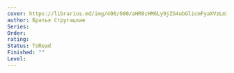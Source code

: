 ```yaml
---
cover: https://librarius.md/img/400/600/aHR0cHM6Ly9jZG4ubGlicmFyaXVzLm1kL2ltZy9jYXRhbG9nL3BvbmVkZWxpbmlrLW5hY2hpbmFldHN5YS12LXN1YmJvdHVfMTQ1NzY5Nzc3NC5qcGc_e_.jpg
author: Братья Стругацкие
Series: 
Order: 
rating: 
Status: ToRead
Finished: ""
Level:
---
```








